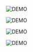 ![DEMO](https://github.com/MOUGINM/project_picture/blob/main/APOD/Picture_APOD0.png)

![DEMO](https://github.com/MOUGINM/project_picture/blob/main/APOD/Picture_APOD1.png)

![DEMO](https://github.com/MOUGINM/project_picture/blob/main/APOD/Picture_APOD2.png)

![DEMO](https://github.com/MOUGINM/project_picture/blob/main/APOD/Picture_APOD3.png)


